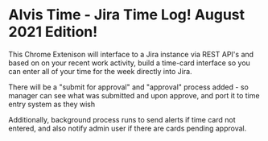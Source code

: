 # Alvis Time - Jira Time Log! August 2021 Edition!

This Chrome Extenison will interface to a Jira instance via REST API's and based on on your recent work activity, build a time-card interface so you can enter all of your time for the week directly into Jira.

There will be a "submit for approval" and "approval" process added  - so manager can see what was submitted and upon approve, and port it to time entry system as they wish

Additionally, background process runs to send alerts if time card not entered, and also notify admin user if there are cards pending approval.

